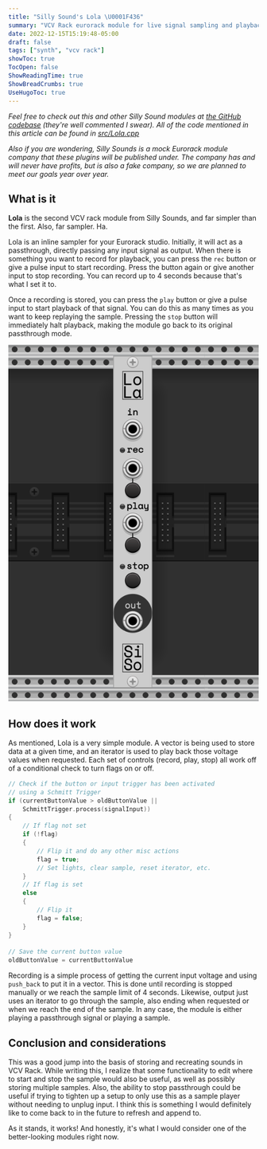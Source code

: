 ```yaml
---
title: "Silly Sound's Lola \U0001F436"
summary: "VCV Rack eurorack module for live signal sampling and playback"
date: 2022-12-15T15:19:48-05:00
draft: false
tags: ["synth", "vcv rack"]
showToc: true
TocOpen: false
ShowReadingTime: true
ShowBreadCrumbs: true
UseHugoToc: true
---
```


*Feel free to check out this and other Silly Sound modules at [the GitHub codebase](https://github.com/loparcog/SillySounds) (they're well commented I swear). All of the code mentioned in this article can be found in [src/Lola.cpp](https://github.com/loparcog/SillySounds/blob/master/src/Lola.cpp)*

*Also if you are wondering, Silly Sounds is a mock Eurorack module company that these plugins will be published under. The company has and will never have profits, but is also a fake company, so we are planned to meet our goals year over year.*

## What is it

**Lola** is the second VCV rack module from Silly Sounds, and far simpler than the first. Also, far sampler. Ha.

Lola is an inline sampler for your Eurorack studio. Initially, it will act as a passthrough, directly passing any input signal as output. When there is something you want to record for playback, you can press the `rec` button or give a pulse input to start recording. Press the button again or give another input to stop recording. You can record up to 4 seconds because that's what I set it to.

Once a recording is stored, you can press the `play` button or give a pulse input to start playback of that signal. You can do this as many times as you want to keep replaying the sample. Pressing the `stop` button will immediately halt playback, making the module go back to its original passthrough mode.

![Lola module in VCV Rack](/img/lola.png "Lola module in VCV Rack. Bask.")

## How does it work

As mentioned, Lola is a very simple module. A vector is being used to store data at a given time, and an iterator is used to play back those voltage values when requested. Each set of controls (record, play, stop) all work off of a conditional check to turn flags on or off.

```cpp
// Check if the button or input trigger has been activated
// using a Schmitt Trigger
if (currentButtonValue > oldButtonValue ||
    SchmittTrigger.process(signalInput))
{
    // If flag not set
    if (!flag)
    {
        // Flip it and do any other misc actions
        flag = true;
        // Set lights, clear sample, reset iterator, etc.
    }
    // If flag is set
    else
    {
        // Flip it
        flag = false;
    }
}

// Save the current button value
oldButtonValue = currentButtonValue
```

Recording is a simple process of getting the current input voltage and using `push_back` to put it in a vector. This is done until recording is stopped manually or we reach the sample limit of 4 seconds. Likewise, output just uses an iterator to go through the sample, also ending when requested or when we reach the end of the sample. In any case, the module is either playing a passthrough signal or playing a sample.

## Conclusion and considerations

This was a good jump into the basis of storing and recreating sounds in VCV Rack. While writing this, I realize that some functionality to edit where to start and stop the sample would also be useful, as well as possibly storing multiple samples. Also, the ability to stop passthrough could be useful if trying to tighten up a setup to only use this as a sample player without needing to unplug input. I think this is something I would definitely like to come back to in the future to refresh and append to.

As it stands, it works! And honestly, it's what I would consider one of the better-looking modules right now.